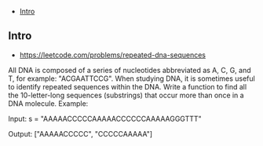 - [Intro](#intro)

## Intro

- https://leetcode.com/problems/repeated-dna-sequences

All DNA is composed of a series of nucleotides abbreviated as A, C, G, and T, for example: "ACGAATTCCG". When studying DNA, it is sometimes useful to identify repeated sequences within the DNA.
Write a function to find all the 10-letter-long sequences (substrings) that occur more than once in a DNA molecule.
Example:

Input: s = "AAAAACCCCCAAAAACCCCCCAAAAAGGGTTT"

Output: ["AAAAACCCCC", "CCCCCAAAAA"]

